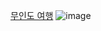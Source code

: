 [무인도 여행](https://school.programmers.co.kr/learn/courses/30/lessons/154540)
![image](https://github.com/koreaIT-study/programmers/assets/92290312/873cbd8c-c228-40ca-8e68-e3fd139ee819)
